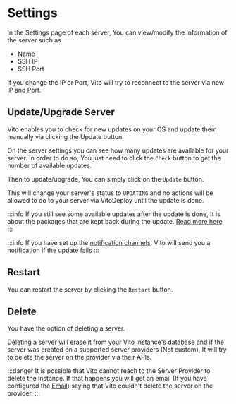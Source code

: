 # Settings

In the Settings page of each server, You can view/modify the information of the server such as

- Name
- SSH IP
- SSH Port

If you change the IP or Port, Vito will try to reconnect to the server via new IP and Port.

## Update/Upgrade Server

Vito enables you to check for new updates on your OS and update them manually via clicking the Update button.

On the server settings you can see how many updates are available for your server. In order to do so, You just need to click the `Check` button to get the number of available updates.

Then to update/upgrade, You can simply click on the `Update` button.

This will change your server's status to `UPDATING` and no actions will be allowed to do to your server via VitoDeploy until the update is done.

:::info
If you still see some available updates after the update is done, It is about the packages that are kept back during the update.
[Read more here](https://ubuntu.com/server/docs/about-apt-upgrade-and-phased-updates)
:::

:::info
If you have set up the [notification channels](../settings/notification-channels), Vito will send you a notification if the update fails
:::

## Restart

You can restart the server by clicking the `Restart` button.

## Delete

You have the option of deleting a server.

Deleting a server will erase it from your Vito Instance's database and if the server was created on a supported server providers (Not custom), It will try to delete the server on the provider via their APIs.

:::danger
It is possible that Vito cannot reach to the Server Provider to delete the instance. If that happens you will get an email (If you have configured the [Email](../getting-started/configuration.md#email)) saying that Vito couldn't delete the server on the provider.
:::
